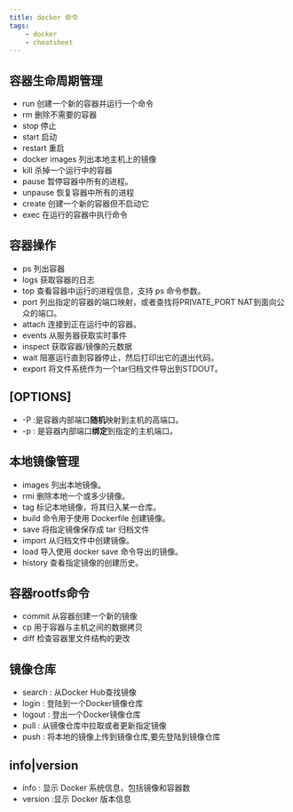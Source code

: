 ```yaml
---
title: docker 命令
tags:
    - docker
    - cheatsheet
---
```


## 容器生命周期管理
* run 创建一个新的容器并运行一个命令
* rm 删除不需要的容器
* stop 停止
* start 启动
* restart 重启
* docker images 列出本地主机上的镜像
* kill 杀掉一个运行中的容器
* pause 暂停容器中所有的进程。
* unpause 恢复容器中所有的进程
* create 创建一个新的容器但不启动它
* exec 在运行的容器中执行命令

## 容器操作
* ps        列出容器
* logs  获取容器的日志
* top 查看容器中运行的进程信息，支持 ps 命令参数。
* port 列出指定的容器的端口映射，或者查找将PRIVATE_PORT NAT到面向公众的端口。
* attach 连接到正在运行中的容器。
* events  从服务器获取实时事件
* inspect   获取容器/镜像的元数据
* wait      阻塞运行直到容器停止，然后打印出它的退出代码。
* export    将文件系统作为一个tar归档文件导出到STDOUT。

## [OPTIONS]
- -P :是容器内部端口**随机**映射到主机的高端口。
- -p : 是容器内部端口**绑定**到指定的主机端口。

## 本地镜像管理
- images  列出本地镜像。
- rmi  删除本地一个或多少镜像。
- tag  标记本地镜像，将其归入某一仓库。
- build 命令用于使用 Dockerfile 创建镜像。
- save 将指定镜像保存成 tar 归档文件
- import  从归档文件中创建镜像。
- load  导入使用 docker save 命令导出的镜像。
- history  查看指定镜像的创建历史。

## 容器rootfs命令
- commit 从容器创建一个新的镜像
- cp 用于容器与主机之间的数据拷贝
- diff 检查容器里文件结构的更改

## 镜像仓库
- search : 从Docker Hub查找镜像
- login : 登陆到一个Docker镜像仓库
- logout : 登出一个Docker镜像仓库
- pull : 从镜像仓库中拉取或者更新指定镜像
- push : 将本地的镜像上传到镜像仓库,要先登陆到镜像仓库

## info|version
- info : 显示 Docker 系统信息，包括镜像和容器数
- version :显示 Docker 版本信息
